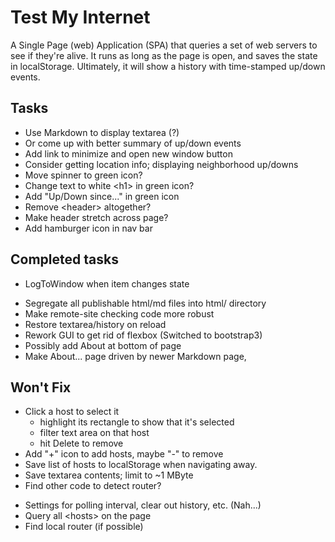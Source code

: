 # Test My Internet

A Single Page (web) Application (SPA) that queries a set of web servers to see if they're alive. 
It runs as long as the page is open, and saves the state in localStorage.
Ultimately, it will show a history with time-stamped up/down events.

## Tasks

- Use Markdown to display textarea (?)
- Or come up with better summary of up/down events
- Add link to minimize and open new window button
- Consider getting location info; displaying neighborhood up/downs
- Move spinner to green icon?
- Change text to white \<h1> in green icon?
- Add "Up/Down since..." in green icon
- Remove \<header> altogether?
- Make header stretch across page?
- Add hamburger icon in nav bar

## Completed tasks

* LogToWindow when item changes state
- Segregate all publishable html/md files into html/ directory
- Make remote-site checking code more robust
- Restore textarea/history on reload
- Rework GUI to get rid of flexbox (Switched to bootstrap3)
- Possibly add About at bottom of page
- Make About... page driven by newer Markdown page,

## Won't Fix

- Click a host to select it
    - highlight its rectangle to show that it's selected
    - filter text area on that host
    - hit Delete to remove
- Add "+" icon to add hosts, maybe "-" to remove
- Save list of hosts to localStorage when navigating away.
- Save textarea contents; limit to ~1 MByte
- Find other code to detect router?
* Settings for polling interval, clear out history, etc. (Nah...)
* Query all \<hosts> on the page
* Find local router (if possible)


